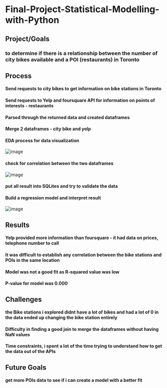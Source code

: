# Final-Project-Statistical-Modelling-with-Python

## Project/Goals
### to determine if there is a relationship between the number of city bikes available and a POI (restaurants) in Toronto 
## Process
#### Send requests to city bikes to get information on bike stations in Toronto
#### Send requests to Yelp and foursquare API for information on points of interests - restaurants
#### Parsed through the returned data and created dataframes
#### Merge 2 dataframes - city bike and yelp
#### EDA process for data visualization 
![image](https://github.com/Ceeyhub/Statistical-Modelling-Project/assets/134983985/577cea36-ed1b-4cc7-aa61-e1572c0fb895)

#### check for correlation between the two dataframes
![image](https://github.com/Ceeyhub/Statistical-Modelling-Project/assets/134983985/3b9068ea-1b0c-4a6b-8256-7578acb26f73)

#### put all result into SQLites and try to validate the data
#### Build a regression model and interpret result
![image](https://github.com/Ceeyhub/Statistical-Modelling-Project/assets/134983985/32088b64-1f4e-4e8b-8379-0ddc85c9a30e)


## Results
#### Yelp provided more information than foursquare - it had data on prices, telephone number to call
#### It was difficult to establish any correlation between the bike stations and POIs in the same location
#### Model was not a good fit as R-squared value was low 
#### P-value for model was 0.000

## Challenges 
#### the Bike stations i explored didnt have a lot of bikes and had a lot of 0 in the data ended up changing the bike station entirely
#### Difficulty in finding a good join to merge the dataframes without having NaN values
#### Time constraints, i spent a lot of the time trying to understand how to get the data out of the APIs

## Future Goals
#### get more POIs data to see if i can create a model with a better fit
#### 

